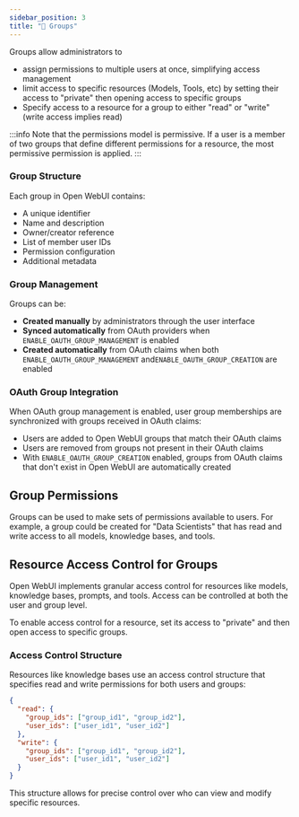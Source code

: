```yaml
---
sidebar_position: 3
title: "🔐 Groups"
---
```


Groups allow administrators to

- assign permissions to multiple users at once, simplifying access management
- limit access to specific resources (Models, Tools, etc) by setting their access to "private" then opening access to specific groups
- Specify access to a resource for a group to either "read" or "write" (write access implies read)

:::info
Note that the permissions model is permissive. If a user is a member of two groups that define different permissions for a resource, the most permissive permission is applied.
:::

### Group Structure

Each group in Open WebUI contains:

- A unique identifier
- Name and description
- Owner/creator reference
- List of member user IDs
- Permission configuration
- Additional metadata

### Group Management

Groups can be:

- **Created manually** by administrators through the user interface
- **Synced automatically** from OAuth providers when `ENABLE_OAUTH_GROUP_MANAGEMENT` is enabled
- **Created automatically** from OAuth claims when both `ENABLE_OAUTH_GROUP_MANAGEMENT` and`ENABLE_OAUTH_GROUP_CREATION`
  are enabled

### OAuth Group Integration

When OAuth group management is enabled, user group memberships are synchronized with groups received in OAuth claims:

- Users are added to Open WebUI groups that match their OAuth claims
- Users are removed from groups not present in their OAuth claims
- With `ENABLE_OAUTH_GROUP_CREATION` enabled, groups from OAuth claims that don't exist in Open WebUI are automatically
  created

## Group Permissions

Groups can be used to make sets of permissions available to users. For example, a group could be created for "Data
Scientists" that has read and write access to all models, knowledge bases, and tools.

## Resource Access Control for Groups

Open WebUI implements granular access control for resources like models, knowledge bases, prompts, and tools. Access can
be controlled at both the user and group level.

To enable access control for a resource, set its access to "private" and then open access to specific groups.

### Access Control Structure

Resources like knowledge bases use an access control structure that specifies read and write permissions for both users
and groups:

```json
{
  "read": {
    "group_ids": ["group_id1", "group_id2"],
    "user_ids": ["user_id1", "user_id2"]
  },
  "write": {
    "group_ids": ["group_id1", "group_id2"],
    "user_ids": ["user_id1", "user_id2"]
  }
}
```

This structure allows for precise control over who can view and modify specific resources.
